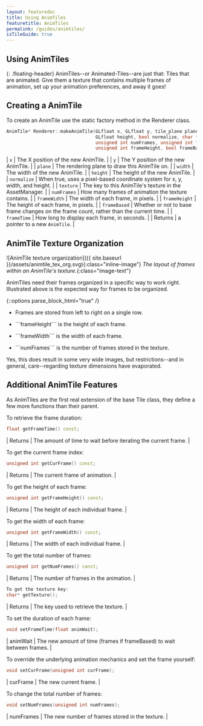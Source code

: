 ```yaml
---
layout: featuredoc
title: Using AnimTiles
featuretitle: AnimTiles
permalink: /guides/animtiles/
isTileGuide: true
---
```


Using AnimTiles
---------------
{: .floating-header}
AnimTiles--or Animated-Tiles--are just that: Tiles that are animated. Give them a texture that contains
multiple frames of animation, set up your animation preferences, and away it goes!

Creating a AnimTile
-----------------
To create an AnimTile use the static factory method in the Renderer class.

```cpp
AnimTile* Renderer::makeAnimTile(GLfloat x, GLfloat y, tile_plane plane, GLfloat width,
                                 GLfloat height, bool normalize, char * texture,
                                 unsigned int numFrames, unsigned int framewidth,
                                 unsigned int frameHeight, bool frameBased, float frameTime);
```

| ```x``` | The X position of the new AnimTile. |
| ```y``` | The Y position of the new AnimTile. |
| ```plane``` | The rendering plane to draw this AnimTile on. |
| ```width``` | The width of the new AnimTile. |
| ```height``` | The height of the new AnimTile. |
| ```normalize``` | When true, uses a pixel-based coordinate system for x, y, width, and height. |
| ```texture``` | The key to this AnimTile's texture in the AssetManager. |
| ```numFrames``` | How many frames of animation the texture contains. |
| ```frameWidth``` | The width of each frame, in pixels. |
| ```frameHeight``` | The height of each frame, in pixels. |
| ```frameBased``` | Whether or not to base frame changes on the frame count, rather than the current time. |
| ```frameTime``` | How long to display each frame, in seconds. |
| Returns | a pointer to a new ```AnimTile```. |

AnimTile Texture Organization
-----------------------------
![AnimTile texture organization]({{ site.baseurl }}/assets/animtile_tex_org.svg){:class="inline-image"}
*The layout of frames within an AnimTile's texture.*{:class="image-text"}

AnimTiles need their frames organized in a specific way to work right. Illustrated above is the expected
way for frames to be organized.

{::options parse_block_html="true" /}

- <p class='li-text'>Frames are stored from left to right on a single row.</p>
- <p class='li-text'>```frameHeight``` is the height of each frame.</p>
- <p class='li-text'>```frameWidth``` is the width of each frame.</p>
- <p class='li-text'>```numFrames``` is the number of frames stored in the texture.</p>

Yes, this does result in some very wide images, but restrictions--and in general, care--regarding texture
dimensions have evaporated.

Additional AnimTile Features
----------------------------
As AnimTiles are the first real extension of the base Tile class, they define a few more functions than
their parent.

To retrieve the frame duration:

```cpp
float getFrameTime() const;
```

| Returns | The amount of time to wait before iterating the current frame. |

To get the current frame index:

```cpp
unsigned int getCurFrame() const;
```

| Returns | The current frame of animation. |

To get the height of each frame:

```cpp
unsigned int getFrameHeight() const;
```

| Returns | The height of each individual frame. |

To get the width of each frame:

```cpp
unsigned int getFrameWidth() const;
```

| Returns | The width of each individual frame. |

To get the total number of frames:

```cpp
unsigned int getNumFrames() const;
```

| Returns | The number of frames in the animation. |

```cpp
To get the texture key:
char* getTexture();
```

| Returns | The key used to retrieve the texture. |

To set the duration of each frame:

```cpp
void setFrameTime(float animWait);
```

|  animWait | The new amount of time (frames if frameBased) to wait between frames. |

To override the underlying animation mechanics and set the frame yourself:

```cpp
void setCurFrame(unsigned int curFrame);
```

|  curFrame | The new current frame. |

To change the total number of frames:

```cpp
void setNumFrames(unsigned int numFrames);
```

|  numFrames | The new number of frames stored in the texture. |
